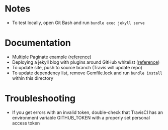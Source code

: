 # Notes
+ To test locally, open Git Bash and run `bundle exec jekyll serve`

# Documentation
+ Multiple Paginate example ([reference](https://github.com/scandio/jekyll-paginate-multiple-example
))
+ Deploying a jekyll blog with plugins around GitHub whitelist ([reference](http://joshfrankel.me/blog/deploying-a-jekyll-blog-to-github-pages-with-custom-plugins-and-travisci/))
+ To update site, push to source branch (Travis will update repo)
+ To update dependency list, remove Gemfile.lock and run `bundle install` within this directory

# Troubleshooting
+ If you get errors with an invalid token, double-check that TravisCI has an environment variable GITHUB_TOKEN with a properly set personal access token

